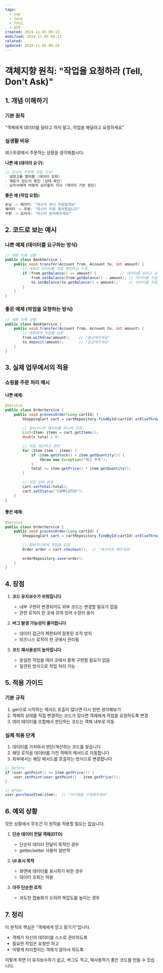 ```yaml
---
tags:
  - oop
  - Java
  - 가이드
  - 설계
created: 2024-11-05 09:13
modified: 2024-11-05 09:13
related: 
updated: 2024-11-05 09:24
---
```


# 객체지향 원칙: "작업을 요청하라 (Tell, Don't Ask)"
## 1. 개념 이해하기

### 기본 원칙
"객체에게 데이터를 달라고 하지 말고, 작업을 해달라고 요청하세요"

### 실생활 비유
레스토랑에서 주문하는 상황을 생각해봅시다:

**나쁜 예 (데이터 요구):**
```java
// 손님이 주방에 직접 가서:
- 냉장고를 열어봄 (데이터 조회)
- 재료가 있는지 확인 (상태 확인)
- 요리사에게 어떻게 요리할지 지시 (데이터 기반 판단)
```

**좋은 예 (작업 요청):**
```java
손님 -> 웨이터: "파스타 하나 주문할게요"
웨이터 -> 주방: "파스타 주문 들어왔습니다"
주방 -> 요리사: "파스타 준비해주세요"
```

## 2. 코드로 보는 예시

### 나쁜 예제 (데이터를 요구하는 방식)
```java
// 계좌 이체 상황
public class BankService {
    public void transfer(Account from, Account to, int amount) {
        // 계좌의 데이터를 직접 확인하고 수정
        if (from.getBalance() >= amount) {           // 데이터를 달라고 요구
            from.setBalance(from.getBalance() - amount); // 데이터를 직접 수정
            to.setBalance(to.getBalance() + amount);     // 데이터를 직접 수정
        }
    }
}
```

### 좋은 예제 (작업을 요청하는 방식)
```java
// 계좌 이체 상황
public class BankService {
    public void transfer(Account from, Account to, int amount) {
        // 계좌에게 작업을 요청
        from.withdraw(amount);    // "출금해주세요"
        to.deposit(amount);       // "입금해주세요"
    }
}
```

## 3. 실제 업무에서의 적용

### 쇼핑몰 주문 처리 예시

#### 나쁜 예제:
```java
@Service
public class OrderService {
    public void processOrder(Long cartId) {
        ShoppingCart cart = cartRepository.findById(cartId).orElseThrow();
        
        // 장바구니의 데이터를 하나씩 조회
        List<Item> items = cart.getItems();
        double total = 0;
        
        // 직접 계산하고 판단
        for (Item item : items) {
            if (item.getStock() < item.getQuantity()) {
                throw new Exception("재고 부족");
            }
            total += item.getPrice() * item.getQuantity();
        }
        
        // 직접 상태 변경
        cart.setTotal(total);
        cart.setStatus("COMPLETED");
    }
}
```

#### 좋은 예제:
```java
@Service
public class OrderService {
    public void processOrder(Long cartId) {
        ShoppingCart cart = cartRepository.findById(cartId).orElseThrow();
        
        // 장바구니에게 작업을 요청
        Order order = cart.checkout();  // "체크아웃 해주세요"
        
        orderRepository.save(order);
    }
}
```

## 4. 장점

1. **코드 유지보수가 쉬워집니다**
   - 내부 구현이 변경되어도 외부 코드는 변경할 필요가 없음
   - 관련 로직이 한 곳에 모여 있어 수정이 용이

2. **버그 발생 가능성이 줄어듭니다**
   - 데이터 접근이 제한되어 잘못된 조작 방지
   - 비즈니스 로직이 한 곳에서 관리됨

3. **코드 재사용성이 높아집니다**
   - 동일한 작업을 여러 곳에서 중복 구현할 필요가 없음
   - 일관된 방식으로 작업 처리 가능

## 5. 적용 가이드

### 기본 규칙
1. get으로 시작하는 메서드 호출이 많다면 다시 한번 생각해보기
2. 객체의 상태를 직접 변경하는 코드가 있다면 객체에게 작업을 요청하도록 변경
3. 여러 데이터를 조합해서 판단하는 코드는 객체 내부로 이동

### 실제 적용 단계
1. 데이터를 가져와서 판단/계산하는 코드를 찾습니다
2. 해당 로직을 데이터를 가진 객체의 메서드로 이동합니다
3. 외부에서는 해당 메서드를 호출하는 방식으로 변경합니다

```java
// Before
if (user.getPoint() >= item.getPrice()) {
    user.setPoint(user.getPoint() - item.getPrice());
}

// After
user.purchaseItem(item);  // "아이템을 구매해주세요"
```

## 6. 예외 상황

모든 상황에서 무조건 이 원칙을 적용할 필요는 없습니다:

1. **단순 데이터 전달 객체(DTO)**
   - 단순히 데이터 전달이 목적인 경우
   - getter/setter 사용이 일반적

2. **UI 표시 목적**
   - 화면에 데이터를 표시하기 위한 경우
   - 데이터 조회는 허용

3. **아주 단순한 로직**
   - 과도한 캡슐화가 오히려 복잡도를 높이는 경우

## 7. 정리

이 원칙의 핵심은 "객체에게 믿고 맡기기"입니다.
- 객체가 자신의 데이터를 스스로 관리하도록
- 필요한 작업은 요청만 하고
- 어떻게 처리할지는 객체가 알아서 하도록

이렇게 하면 더 유지보수하기 쉽고, 버그도 적고, 재사용하기 좋은 코드를 만들 수 있습니다.
